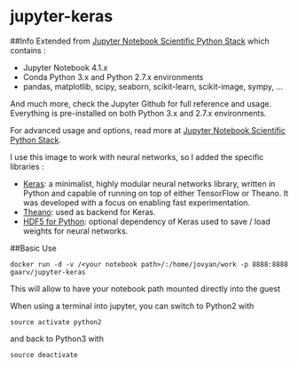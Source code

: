 # jupyter-keras

##Info
Extended from [Jupyter Notebook Scientific Python Stack](https://github.com/jupyter/docker-stacks/tree/master/scipy-notebook) which contains :

* Jupyter Notebook 4.1.x
* Conda Python 3.x and Python 2.7.x environments
* pandas, matplotlib, scipy, seaborn, scikit-learn, scikit-image, sympy, ...

And much more, check the Jupyter Github for full reference and usage. Everything is pre-installed on both Python 3.x and 2.7.x environments.

For advanced usage and options, read more at [Jupyter Notebook Scientific Python Stack](https://github.com/jupyter/docker-stacks/tree/master/scipy-notebook).


I use this image to work with neural networks, so I added the specific libraries :

* [Keras](http://keras.io/):  a minimalist, highly modular neural networks library, written in Python and capable of running on top of either TensorFlow or Theano. It was developed with a focus on enabling fast experimentation.
* [Theano](http://deeplearning.net/software/theano/): used as backend for Keras.
* [HDF5 for Python](http://www.h5py.org/): optional dependency of Keras used to save / load weights for neural networks.


##Basic Use

```
docker run -d -v /<your notebook path>/:/home/jovyan/work -p 8888:8888 gaarv/jupyter-keras

```

This will allow to have your notebook path mounted directly into the guest

When using a terminal into jupyter, you can switch to Python2 with

```
source activate python2
```

and back to Python3 with

```
source deactivate
```